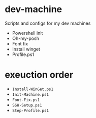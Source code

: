 # dev-machine
Scripts and configs for my dev machines

- Powershell init
- Oh-my-posh
- Font fix
- Install winget
- Profile.ps1

# exeuction order
- `Install-WinGet.ps1`
- `Init-Machine.ps1`
- `Font-Fix.ps1`
- `SSH-Setup.ps1`
- `Step-Profile.ps1`